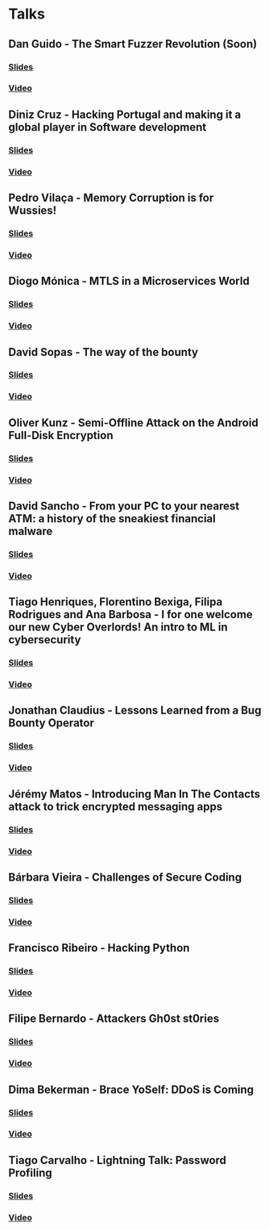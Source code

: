 # Talks

## Dan Guido - The Smart Fuzzer Revolution (Soon)
### [Slides](#)
### [Video](#)
## Diniz Cruz - Hacking Portugal and making it a global player in Software development
### [Slides](https://github.com/DinisCruz/Book_Hacking_Portugal/tree/4c299681c72d88e2c5ff70d9f1f78e76ee231d0a)
### [Video](https://www.youtube.com/watch?v=gYuKs30HxqE)
## Pedro Vilaça -  Memory Corruption is for Wussies!
### [Slides](https://github.com/bsideslisbon/2016/blob/master/talks/PedroVila%C3%A7a_Memory_Corruption_is_for_wussies.pdf)
### [Video](https://www.youtube.com/watch?v=6lu5c7FvHfw)
## Diogo Mónica - MTLS in a Microservices World
### [Slides](https://github.com/bsideslisbon/2016/blob/master/talks/DiogoMonica_MTLS_in_a_microservices_world.pdf)
### [Video](https://www.youtube.com/watch?v=apma_C24W58)
## David Sopas - The way of the bounty
### [Slides](https://github.com/bsideslisbon/2016/blob/master/talks/DavidSopas_the_way_of_the_bounty.pdf)
### [Video](https://www.youtube.com/watch?v=6cWHt-h78yYE)
## Oliver Kunz -  Semi-Offline Attack on the Android Full-Disk Encryption
### [Slides](https://github.com/bsideslisbon/2016/blob/master/talks/OliverKunz_Semi-Offline_Attacks_On_The_Android_Full-Disk_Encryption.pdf)
### [Video](https://www.youtube.com/watch?v=QpCWS5dM7eY)
## David Sancho -  From your PC to your nearest ATM: a history of the sneakiest financial malware
### [Slides](https://github.com/bsideslisbon/2016/blob/master/talks/DavidSancho_From_your_PC_to_your_nearest_ATM_a_history_of_the_sneakiest_financial_malware.pdf)
### [Video](https://www.youtube.com/watch?v=I-gUnW0apUQ)
## Tiago Henriques, Florentino Bexiga, Filipa Rodrigues and Ana Barbosa -  I for one welcome our new Cyber Overlords! An intro to ML in cybersecurity 
### [Slides](https://github.com/bsideslisbon/2016/blob/master/talks/TiagoHenriques_FlorentinoBexiga_FilipaRodrigues_AnaBarbosa_I_for_one_welcome_our_new_Cyber_Overlords!_An_introduction_to_the_use_of_machine_learning_in_cybersecurity.pdf)
### [Video](https://www.youtube.com/watch?v=yn3GO_wLeXE)
## Jonathan Claudius - Lessons Learned from a Bug Bounty Operator 
### [Slides](https://github.com/bsideslisbon/2016/blob/master/talks/JonathanClaudius_Lessons_Learned_from_a_Bug_Bounty_Operator.pdf)
### [Video](https://www.youtube.com/watch?v=qaubpT2tGG4)
## Jérémy Matos - Introducing Man In The Contacts attack to trick encrypted messaging apps
### [Slides](https://github.com/bsideslisbon/2016/blob/master/talks/JeremyMatos_Man_In_The_Contacts.pdf)
### [Video](https://www.youtube.com/watch?v=EaFGHVOHOLU)
## Bárbara Vieira - Challenges of Secure Coding
### [Slides](https://github.com/bsideslisbon/2016/blob/master/talks/BarbaraVieira_Challenges_of_Secure_Coding.pdf)
### [Video](https://www.youtube.com/watch?v=kWCEIXctyKE)
## Francisco Ribeiro - Hacking Python
### [Slides](#)
### [Video](#)
## Filipe Bernardo - Attackers Gh0st st0ries
### [Slides](#)
### [Video](#)
## Dima Bekerman - Brace YoSelf: DDoS is Coming
### [Slides](https://github.com/bsideslisbon/2016/blob/master/talks/DimaBekerman_Brace_YoSelf_DDoS_is_Coming.pdf)
### [Video](https://www.youtube.com/watch?v=2QJ7yGVxUXk)
## Tiago Carvalho - Lightning Talk: Password Profiling
### [Slides](#)
### [Video](https://www.youtube.com/watch?v=ISjXpYfnnMw)
